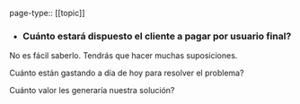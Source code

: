page-type:: [[topic]]
- ### Cuánto estará dispuesto el cliente a pagar por usuario final?

No es fácil saberlo. Tendrás que hacer muchas suposiciones.

Cuánto están gastando a día de hoy para resolver el problema?

Cuánto valor les generaría nuestra solución?



